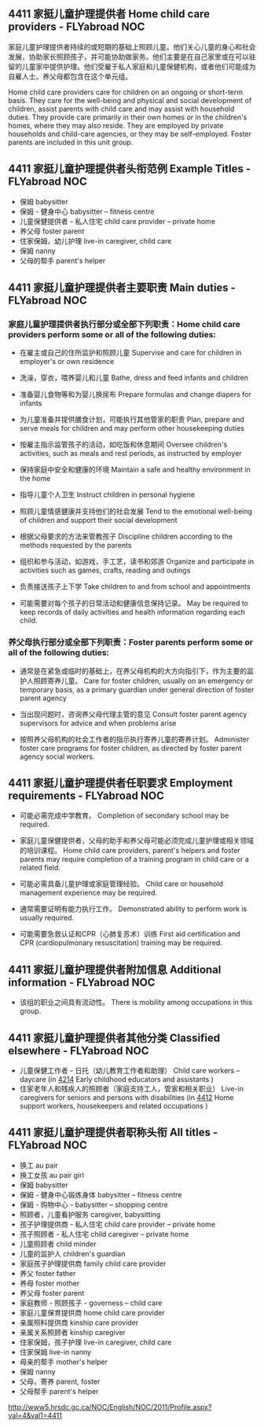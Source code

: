 ## 4411 家挺儿童护理提供者 Home child care providers - FLYabroad NOC

家庭儿童护理提供者持续的或短期的基础上照顾儿童。他们关心儿童的身心和社会发展，协助家长照顾孩子，并可能协助做家务。他们主要是在自己家里或在可以驻留的儿童家中提供护理。他们受雇于私人家庭和儿童保健机构，或者他们可能成为自雇人士。养父母都包含在这个单元组。

Home child care providers care for children on an ongoing or short-term basis. They care for the well-being and physical and social development of children, assist parents with child care and may assist with household duties. They provide care primarily in their own homes or in the children's homes, where they may also reside. They are employed by private households and child-care agencies, or they may be self-employed. Foster parents are included in this unit group.

## 4411 家挺儿童护理提供者头衔范例 Example Titles - FLYabroad NOC

* 保姆 babysitter
* 保姆 - 健身中心 babysitter – fitness centre
* 儿童保健提供者 - 私人住宅 child care provider – private home
* 养父母 foster parent
* 住家保姆，幼儿护理 live-in caregiver, child care
* 保姆 nanny
* 父母的帮手 parent's helper

## 4411 家挺儿童护理提供者主要职责 Main duties - FLYabroad NOC

###  家庭儿童护理提供者执行部分或全部下列职责：Home child care providers perform some or all of the following duties:

* 在雇主或自己的住所监护和照顾儿童
Supervise and care for children in employer's or own residence

* 洗澡，穿衣，喂养婴儿和儿童
Bathe, dress and feed infants and children

* 准备婴儿食物等和为婴儿换尿布
Prepare formulas and change diapers for infants

* 为儿童准备并提供膳食计划，可能执行其他管家的职责
Plan, prepare and serve meals for children and may perform other housekeeping duties

* 按雇主指示监管孩子的活动，如吃饭和休息期间
Oversee children's activities, such as meals and rest periods, as instructed by employer

* 保持家庭中安全和健康的环境
Maintain a safe and healthy environment in the home

* 指导儿童个人卫生
Instruct children in personal hygiene

* 照顾儿童情感健康并支持他们的社会发展
Tend to the emotional well-being of children and support their social development

* 根据父母要求的方法来管教孩子
Discipline children according to the methods requested by the parents

* 组织和参与活动，如游戏，手工艺，读书和郊游
Organize and participate in activities such as games, crafts, reading and outings

* 负责接送孩子上下学
Take children to and from school and appointments

* 可能需要对每个孩子的日常活动和健康信息保持记录。
May be required to keep records of daily activities and health information regarding each child.

### 养父母执行部分或全部下列职责：Foster parents perform some or all of the following duties:

* 通常是在紧急或临时的基础上，在养父母机构的大方向指引下，作为主要的监护人照顾寄养儿童。
Care for foster children, usually on an emergency or temporary basis, as a primary guardian under general direction of foster parent agency

* 当出现问题时，咨询养父母代理主管的意见
Consult foster parent agency supervisors for advice and when problems arise

* 按照养父母机构的社会工作者的指示执行寄养儿童的寄养计划。
Administer foster care programs for foster children, as directed by foster parent agency social workers.

## 4411 家挺儿童护理提供者任职要求 Employment requirements - FLYabroad NOC

* 可能必需完成中学教育。
Completion of secondary school may be required.

* 家庭儿童保健提供者，父母的助手和养父母可能必须完成儿童护理或相关领域的培训课程。
Home child care providers, parent's helpers and foster parents may require completion of a training program in child care or a related field.

* 可能必需具备儿童护理或家庭管理经验。
Child care or household management experience may be required.

* 通常需要证明有能力执行工作。
Demonstrated ability to perform work is usually required.

* 可能需要急救认证和CPR（心肺复苏术）训练
First aid certification and CPR (cardiopulmonary resuscitation) training may be required.

## 4411 家挺儿童护理提供者附加信息 Additional information - FLYabroad NOC

* 该组的职业之间具有流动性。
There is mobility among occupations in this group.

## 4411 家挺儿童护理提供者其他分类 Classified elsewhere - FLYabroad NOC

* 儿童保健工作者 - 日托（幼儿教育工作者和助理） Child care workers – daycare (in [4214](4214) Early childhood educators and assistants )
* 住家老年人和残疾人的照顾者（家庭支持工人，管家和相关职业） Live-in caregivers for seniors and persons with disabilities (in [4412](4412) Home support workers, housekeepers and related occupations )

## 4411 家挺儿童护理提供者职称头衔  All titles - FLYabroad NOC

* 换工 au pair
* 换工女孩 au pair girl
* 保姆 babysitter
* 保姆 - 健身中心锻炼身体 babysitter – fitness centre
* 保姆 - 购物中心 -  babysitter – shopping centre
* 照顾者，儿童看护服务 caregiver, babysitting
* 孩子护理提供商 - 私人住宅  child care provider – private home
* 孩子照顾者 - 私人住宅 child caregiver – private home
* 儿童照顾者 child minder
* 儿童的监护人 children's guardian
* 家庭孩子护理提供商 family child care provider
* 养父 foster father
* 养母 foster mother
* 养父母 foster parent
* 家庭教师 - 照顾孩子 -  governess – child care
* 家庭儿童保育提供商 home child care provider
* 亲属照料提供商 kinship care provider
* 亲属关系照顾者 kinship caregiver
* 住家保姆，孩子护理 live-in caregiver, child care
* 住家保姆 live-in nanny
* 母亲的帮手 mother's helper
* 保姆 nanny
* 父母，寄养 parent, foster
* 父母帮手 parent's helper

http://www5.hrsdc.gc.ca/NOC/English/NOC/2011/Profile.aspx?val=4&val1=4411